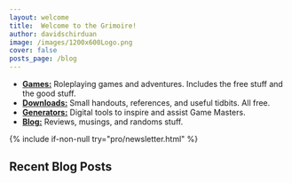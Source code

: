 ```yaml
---
layout: welcome
title:  Welcome to the Grimoire!
author: davidschirduan
image: /images/1200x600Logo.png
cover: false
posts_page: /blog
---
```


<!--author-->

- **[Games:](/games)** Roleplaying games and adventures. Includes the free stuff and the good stuff.
- **[Downloads:](/downloads)** Small handouts, references, and useful tidbits. All free.
- **[Generators:](/generators)** Digital tools to inspire and assist Game Masters.
- **[Blog:](/blog)** Reviews, musings, and randoms stuff.

{% include if-non-null try="pro/newsletter.html" %}

## Recent Blog Posts
<!--posts-->
